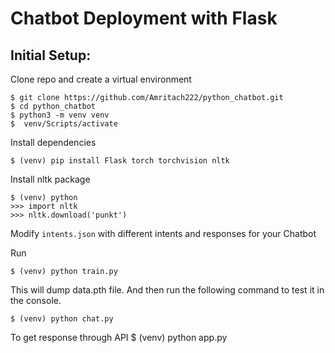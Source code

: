 # Chatbot Deployment with Flask
## Initial Setup:

Clone repo and create a virtual environment
```
$ git clone https://github.com/Amritach222/python_chatbot.git
$ cd python_chatbot
$ python3 -m venv venv
$  venv/Scripts/activate
```
Install dependencies
```
$ (venv) pip install Flask torch torchvision nltk
```
Install nltk package
```
$ (venv) python
>>> import nltk
>>> nltk.download('punkt')
```
Modify `intents.json` with different intents and responses for your Chatbot

Run
```
$ (venv) python train.py
```
This will dump data.pth file. And then run
the following command to test it in the console.
```
$ (venv) python chat.py
```

 To get response through API
 $ (venv) python app.py

